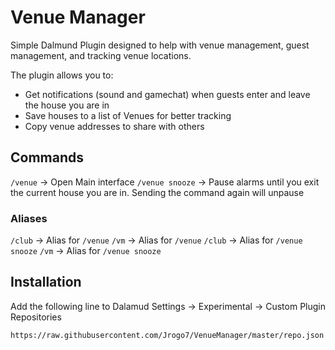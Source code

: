 # Venue Manager

Simple Dalmund Plugin designed to help with venue management, guest management, and tracking venue locations. 

The plugin allows you to: 

- Get notifications (sound and gamechat) when guests enter and leave the house you are in
- Save houses to a list of Venues for better tracking
- Copy venue addresses to share with others 

## Commands 

`/venue` -> Open Main interface 
`/venue snooze` -> Pause alarms until you exit the current house you are in. Sending the command again will unpause

### Aliases

`/club` -> Alias for `/venue`
`/vm` -> Alias for `/venue`
`/club` -> Alias for `/venue snooze`
`/vm` -> Alias for `/venue snooze`

## Installation 

Add the following line to Dalamud Settings -> Experimental -> Custom Plugin Repositories 

```
https://raw.githubusercontent.com/Jrogo7/VenueManager/master/repo.json
```

